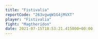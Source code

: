 ```yaml
---
title: "Fistivalia"
reportCode: "263vgwqW1G4jMVXT"
player: "Fistivalia"
fight: "Magtheridon"
date: 2021-07-15T18:53:21.415000+00:00
---
```

